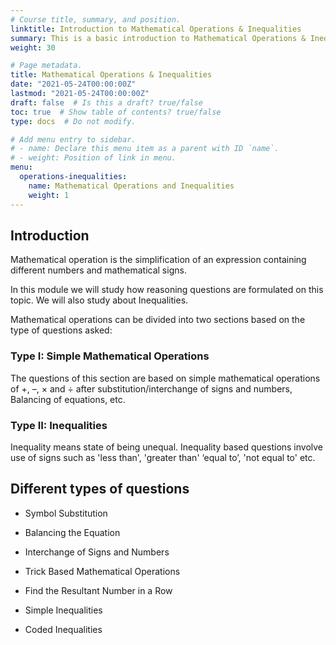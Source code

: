 ```yaml
---
# Course title, summary, and position.
linktitle: Introduction to Mathematical Operations & Inequalities
summary: This is a basic introduction to Mathematical Operations & Inequalities.
weight: 30

# Page metadata.
title: Mathematical Operations & Inequalities
date: "2021-05-24T00:00:00Z"
lastmod: "2021-05-24T00:00:00Z"
draft: false  # Is this a draft? true/false
toc: true  # Show table of contents? true/false
type: docs  # Do not modify.

# Add menu entry to sidebar.
# - name: Declare this menu item as a parent with ID `name`.
# - weight: Position of link in menu.
menu:
  operations-inequalities:
    name: Mathematical Operations and Inequalities
    weight: 1
---
```


## Introduction 

Mathematical operation is the simplification of an expression containing different numbers and mathematical signs. 

In this module we will study how reasoning questions are formulated on this topic. We will also study about Inequalities. 

Mathematical operations can be divided into two sections based on the type of questions asked:

### Type I: Simple Mathematical Operations 

The questions of this section are based on simple mathematical operations of +, –, × and ÷ after substitution/interchange of signs and numbers, Balancing of equations, etc. 

### Type II: Inequalities

Inequality means state of being unequal. Inequality based questions involve use of signs such as 'less than', 'greater than' ‘equal to’, 'not equal to' etc. 


## Different types of questions

* Symbol Substitution	

* Balancing the Equation

* Interchange of Signs and Numbers

* Trick Based Mathematical Operations 

* Find the Resultant Number in a Row

* Simple Inequalities

* Coded Inequalities



